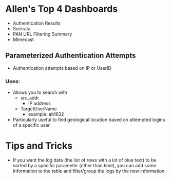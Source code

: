 # Allen's Top 4 Dashboards
- Authentication Results
- Suricata
- PAN URL Filtering Summary
- Mimecast

## Parameterized Authentication Attempts
- Authentication attempts based on IP or UserID
### Uses:
- Allows you to search with 
	- src_addr
		- IP address
	- TargetUserName
		- example: ah1632
- Particularly useful to find geological location based on attempted logins of a specific user


# Tips and Tricks
- If you want the log data (the list of rows with a lot of blue text) to be sorted by a specific parameter (other than time), you can add some information to the table and filter/group the logs by the new information.
